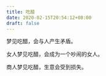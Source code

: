 ```yaml
---
title: 吃醋
date: 2020-02-15T20:54:12+08:00
draft: false
---
```


梦见吃醋，会与人产生矛盾。



女人梦见吃醋，会成为一个吵闹的女人。



商人梦见吃醋，生意会受到损失。

